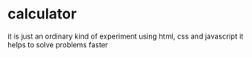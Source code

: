# calculator
it is just an ordinary kind of experiment using html, css and javascript
it helps to solve problems faster

